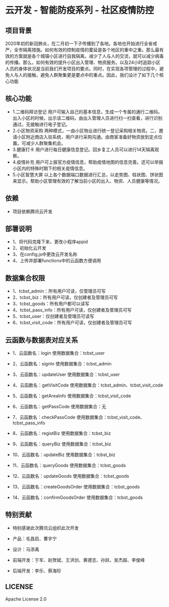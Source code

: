 # 云开发 - 智能防疫系列 - 社区疫情防控
    
## 项目背景
2020年初的新冠肺炎，在二月初一下子传播到了各地。各地也开始进行全省戒严，全市隔离措施。如何有效的控制疫情的蔓延是各个地区的重中之重。那么最有效的方案就是各个城镇小区进行自我隔离。减少了人与人的交流，就可以减少病毒的传播。那么，如何有效的提升小区出入管理、物资服务。以及24小时追踪小区人员的身体状况是当前我们开发项目的要点。同时，在实现各项管理的过程中，避免人与人的接触，避免人群聚集更是要点中的重点。因此，我们设计了如下几个核心功能

## 核心功能
- 1.二维码拜访登记
用户可输入自己的基本信息，生成一个专属的通行二维码。出入小区的时候，出示该二维码，由出入管理人员进行扫一扫查看，进行识别通过。无接触进行电子登记。
- 2.小区物资采购
两种模式，一由小区物业进行统一登记采购相关物资。二，邀请小区附近商店入驻系统，用户进行采购沟通。由商家准备好物资放到定点位置。可减少人群聚集机会。
- 3.健康打卡
用户进行每日健康信息登记。回乡复工人员可以进行14天隔离观察。
- 4.疫情补充
用户可上报官方疫情信息，帮助疫情地图的信息完善。还可以举报小区内的特殊时期下的相关疫情信息。
- 5.小区智慧大屏
以上各个数据端口数据进行汇总，以走势图、柱状图、饼状图来显示。帮助小区管理有效的了解当前小区的出入、物资、人员健康等情况。

## 依赖
- 项目依赖腾讯云开发


## 部署说明
- 1、将代码克隆下来，更改小程序appid
- 2、初始化云开发
- 3、在config.js中更改云开发名称
- 4、上传并部署functions中的云函数方便调用

## 数据集合权限
- 1、tcbst_admin：所有用户可读，仅管理员可写
- 2、tcbst_biz：所有用户可读，仅创建者及管理员可写
- 3、tcbst_goods：所有用户都可以读写
- 4、tcbst_pass_info：所有用户可读，仅创建者及管理员可写
- 5、tcbst_user：仅创建者及管理员可读写
- 6、tcbst_visit_code：所有用户可读，仅创建者及管理员可写

## 云函数与数据表对应关系
- 1、云函数名：login
   使用数据集合：tcbst_user
- 2、云函数名：signIn
   使用数据集合：tcbst_admin

- 3、云函数名：updateUser
   使用数据集合：tcbst_user

- 4、云函数名：getVisitCode
   使用数据集合：tcbst_admin、tcbst_visit_code

- 5、云函数名：getAreaInfo
   使用数据集合：tcbst_visit_code

- 6、云函数名：getPassCode
   使用数据集合：无

- 7、云函数名：checkPassCode
   使用数据集合：tcbst_visit_code、tcbst_pass_info

- 8、云函数名：registBiz
   使用数据集合：tcbst_biz

- 9、云函数名：queryBiz
   使用数据集合：tcbst_biz

- 10、云函数名：updateBiz
   使用数据集合：tcbst_biz

- 11、云函数名：queryGoods
   使用数据集合：tcbst_goods

- 12、云函数名：updateGoods
   使用数据集合：tcbst_goods

- 13、云函数名：createGoodsOrder
   使用数据集合：tcbst_goods

- 14、云函数名：confirmGoodsOrder
   使用数据集合：tcbst_goods

## 特别贡献
- 特别感谢此次腾讯云组织此次开发

- 产品：毛昌启、曹宇宁
- 设计：马添禹
- 前端开发：于军、赵贺斌、王洪剑、黄德志、孙跃、吴杰超、李俊峰
- 后端开发：李乐、蔡海珍


## LICENSE
Apache License 2.0
